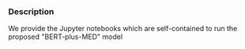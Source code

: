 ### Description
We provide the Jupyter notebooks which are self-contained to run the proposed "BERT-plus-MED" model
